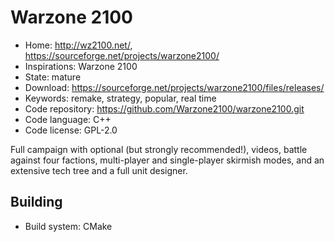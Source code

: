 # Warzone 2100

- Home: http://wz2100.net/, https://sourceforge.net/projects/warzone2100/
- Inspirations: Warzone 2100
- State: mature
- Download: https://sourceforge.net/projects/warzone2100/files/releases/
- Keywords: remake, strategy, popular, real time
- Code repository: https://github.com/Warzone2100/warzone2100.git
- Code language: C++
- Code license: GPL-2.0

Full campaign with optional (but strongly recommended!), videos, battle against four factions, multi-player and single-player skirmish modes, and an extensive tech tree and a full unit designer.

## Building

- Build system: CMake

